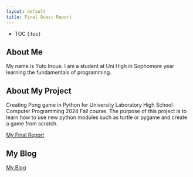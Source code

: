 ```yaml
---
layout: default
title: Final Quest Report
---
```


* TOC
{:toc}

## About Me

My name is Yuto Inoue.
I am a student at Uni High in Sophomore year learning the fundamentals of programming.

## About My Project

Creating Pong game in Python for University Laboratory High School Computer Programming 2024 Fall course.
The purpose of this project is to learn how to use new python modules such as turtle or pygame and create a game from scratch.

[My Final Report](files/finalreport.pdf)

## My Blog

[My Blog](blog.html)
